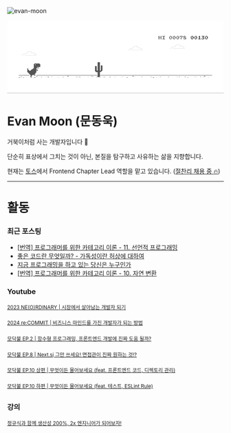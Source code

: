 <img src="https://komarev.com/ghpvc/?username=evan-moon&label=Profile%20views&color=0e75b6&style=flat" alt="evan-moon" />

![dino.gif](./dino.gif)

# Evan Moon (문동욱)

거북이처럼 사는 개발자입니다 🐢

단순히 표상에서 그치는 것이 아닌, 본질을 탐구하고 사유하는 삶을 지향합니다.

현재는 [토스](https://toss.im/)에서 Frontend Chapter Lead 역할을 맡고 있습니다. ([절찬리 채용 중 🔥](https://toss.im/career/job-detail?job_id=4664498003))

---


# 활동

### 최근 포스팅

<!-- BLOG-POST-LIST:START -->
- [[번역] 프로그래머를 위한 카테고리 이론 - 11. 선언적 프로그래밍](https://evan-moon.github.io/2024/12/25/category-theory-for-programmers-11-declarative-programming/)
- [좋은 코드란 무엇일까? - 가독성이란 허상에 대하여](https://evan-moon.github.io/2024/12/23/the-illusion-of-a-right-answer/)
- [지금 프로그래밍을 하고 있는 당신은 누구인가](https://evan-moon.github.io/2024/06/23/perspective-on-ai/)
- [[번역] 프로그래머를 위한 카테고리 이론 - 10. 자연 변환](https://evan-moon.github.io/2024/06/01/category-theory-for-programmers-10-natural-transformations/)
<!-- BLOG-POST-LIST:END -->

### Youtube
<sup>[2023 NE(O)RDINARY | 시장에서 살아남는 개발자 되기](https://youtu.be/BuU7JVune-s?si=8YOIt54_1IPaUSyj)<sup>

<sup>[2024 re:COMMIT | 비즈니스 마인드를 가진 개발자가 되는 방법](https://youtu.be/NCZ2tpa8kiY?si=sWqGObwnzj5ntPiS)</sup>

<sup>[모닥불 EP.2 | 함수형 프로그래밍, 프론트엔드 개발에 진짜 도움 될까?](https://toss.tech/article/firesidechat_frontend_2)</sup>

<sup>[모닥불 EP.8 | Next.sj 그만 쓰세요! 면접관이 진짜 원하는 것!?](https://toss.tech/article/firesidechat_frontend_8)</sup>

<sup>[모닥불 EP.10 상편 | 무엇이든 물어보세요 (feat. 프론트엔드 코드, 디렉토리 관리)](https://toss.tech/article/firesidechat_frontend_10)</sup>

<sup>[모닥불 EP.10 하편 | 무엇이든 물어보세요 (feat. 테스트, ESLint Rule)](https://toss.tech/article/firesidechat_frontend_10a)</sup>

### 강의
<sup>[정규식과 함께 생산성 200%, 2x 엔지니어가 되어보자!](https://www.inflearn.com/course/실무-정규식?inst=2abd2192)</sup>
